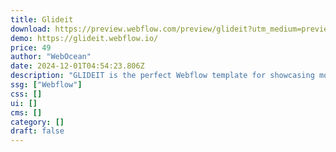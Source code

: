 ```yaml
---
title: Glideit
download: https://preview.webflow.com/preview/glideit?utm_medium=preview_link&utm_source=designer&utm_content=glideit&preview=592e3911c150f985646eb1b4822636d1&workflow=preview
demo: https://glideit.webflow.io/
price: 49
author: "WebOcean"
date: 2024-12-01T04:54:23.806Z
description: "GLIDEIT is the perfect Webflow template for showcasing mobile apps. If you need a sleek and innovative website for your app business, look no further. Boost your app downloads and grow your user base with our latest app Webflow template."
ssg: ["Webflow"]
css: []
ui: []
cms: []
category: []
draft: false
---
```

